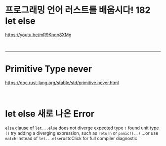# 프로그래밍 언어 러스트를 배웁시다! 182 let else

https://youtu.be/mR9Knqo8XMg

<br>

<hr>

# Primitive Type never

https://doc.rust-lang.org/stable/std/primitive.never.html

<br>

# let else 새로 나온 Error


`else` clause of `let...else` does not diverge
  expected type `!`
found unit type `()`
try adding a diverging expression, such as `return` or `panic!(..)`
...or use `match` instead of `let...else`rustcClick for full compiler diagnostic
